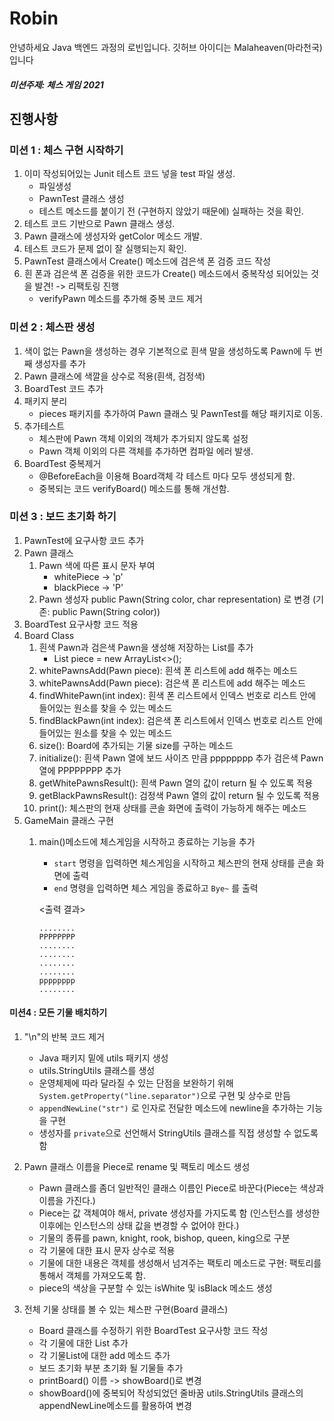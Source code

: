 # Robin
안녕하세요 Java 백엔드 과정의 로빈입니다. 깃허브 아이디는 Malaheaven(마라천국) 입니다
##### 미션주제: 체스 게임 2021
## 진행사항 
### 미션 1 : 체스 구현 시작하기
1. 이미 작성되어있는 Junit 테스트 코드 넣을 test 파일 생성.
   * 파일생성
   * PawnTest 클래스 생성
   * 테스트 메소드를 붙이기 전 (구현하지 않았기 때문에)  실패하는 것을 확인.
2. 테스트 코드 기반으로 Pawn 클래스 생성.
3. Pawn 클래스에 생성자와 getColor 메소드 개발.
4. 테스트 코드가 문제 없이 잘 실행되는지 확인.
5. PawnTest 클래스에서 Create() 메소드에 검은색 폰 검증 코드 작성
6. 흰 폰과 검은색 폰 검증을 위한 코드가 Create() 메소드에서 중복작성 되어있는 것을 발견! -> 리팩토링 진행
   *  verifyPawn 메소드를 추가해 중복 코드 제거
   
### 미션 2 : 체스판 생성

1. 색이 없는 Pawn을 생성하는 경우 기본적으로 흰색 말을 생성하도록 Pawn에 두 번째 생성자를 추가
2. Pawn 클래스에 색깔을 상수로 적용(흰색, 검정색)
3. BoardTest 코드 추가
4. 패키지 분리
   * pieces 패키지를 추가하여 Pawn 클래스 및 PawnTest를 해당 패키지로 이동.
5. 추가테스트
   * 체스판에 Pawn 객체 이외의 객체가 추가되지 않도록 설정
   * Pawn 객체 이외의 다른 객체를 추가하면 컴파일 에러 발생.
6. BoardTest 중복제거
   * @BeforeEach을 이용해 Board객체 각 테스트 마다 모두 생성되게 함.
   * 중복되는 코드 verifyBoard() 메소드를 통해 개선함.

### 미션 3 : 보드 초기화 하기

1. PawnTest에 요구사항 코드 추가 
2. Pawn 클래스
   1. Pawn 색에 따른 표시 문자 부여
      * whitePiece -> 'p'
      * blackPiece -> 'P'
   2. Pawn 생성자 public Pawn(String color, char representation) 로 변경 (기존: public Pawn(String color))
3. BoardTest 요구사항 코드 적용
4. Board Class 
   1. 흰색 Pawn과 검은색 Pawn을 생성해 저장하는 List를 추가
      * List<Pawn> piece = new ArrayList<>();
   2. whitePawnsAdd(Pawn piece): 흰색 폰 리스트에 add 해주는 메소드
   3. whitePawnsAdd(Pawn piece): 검은색 폰 리스트에 add 해주는 메소드
   4. findWhitePawn(int index): 흰색 폰 리스트에서 인덱스 번호로 리스트 안에 들어있는 원소를 찾을 수 있는 메소드
   5. findBlackPawn(int index): 검은색 폰 리스트에서 인덱스 번호로 리스트 안에 들어있는 원소를 찾을 수 있는 메소드
   6. size(): Board에 추가되는 기물 size를 구하는 메소드
   7. initialize(): 흰색 Pawn 열에 보드 사이즈 만큼 pppppppp 추가 검은색 Pawn 열에 PPPPPPPP 추가
   8. getWhitePawnsResult(): 흰색 Pawn 열의 값이 return 될 수 있도록 적용
   9. getBlackPawnsResult(): 검정색 Pawn 열의 값이 return 될 수 있도록 적용
   10. print(): 체스판의 현재 상태를 콘솔 화면에 출력이 가능하게 해주는 메소드 
5. GameMain 클래스 구현
   1. main()메소드에 체스게임을 시작하고 종료하는 기능을 추가
      * `start` 명령을 입력하면 체스게임을 시작하고 체스판의 현재 상태를 콘솔 화면에 출력
      * `end` 명령을 입력하면 체스 게임을 종료하고 `Bye~` 를 출력
   
      <출력 결과>
      ```
      ........
      PPPPPPPP
      ........
      ........
      ........
      ........
      pppppppp
      ........
      ```

#### 미션4 : 모든 기물 배치하기

1. "\n"의 반복 코드 제거
   * Java 패키지 밑에 utils 패키지 생성
   * utils.StringUtils 클래스를 생성
   * 운영체제에 따라 달라질 수 있는 단점을 보완하기 위해 `System.getProperty("line.separator")`으로 구현 및 상수로 만듬
   * `appendNewLine("str")` 로 인자로 전달한 메소드에 newline을 추가하는 기능을 구현
   * 생성자를 `private`으로 선언해서 StringUtils 클래스를 직접 생성할 수 없도록 함

2. Pawn 클래스 이름을 Piece로 rename 및 팩토리 메소드 생성
   * Pawn 클래스를 좀더 일반적인 클래스 이름인 Piece로 바꾼다(Piece는 색상과 이름을 가진다.)
   * Piece는 값 객체여야 해서, private 생성자를 가지도록 함 (인스턴스를 생성한 이후에는 인스턴스의 상태 값을 변경할 수 없어야 한다.)
   * 기물의 종류를  pawn, knight, rook, bishop, queen, king으로 구분
   * 각 기물에 대한 표시 문자 상수로 적용  
   * 기물에 대한 내용은 객체를 생성해서 넘겨주는 팩토리 메소드로 구현: 팩토리를 통해서 객체를 가져오도록 함.
   * piece의 색상을 구분할 수 있는 isWhite 및 isBlack 메소드 생성

3. 전체 기물 상태를 볼 수 있는 체스판 구현(Board 클래스) 
   * Board 클래스를 수정하기 위한 BoardTest 요구사항 코드 작성
   * 각 기물에 대한 List 추가
   * 각 기물List에 대한 add 메소드 추가
   * 보드 초기화 부분 초기화 될 기물들 추가
   * printBoard() 이름 -> showBoard()로 변경 
   * showBoard()에 중복되어 작성되었던 줄바꿈 utils.StringUtils 클래스의 appendNewLine메소드를 활용하여 변경
   
   
